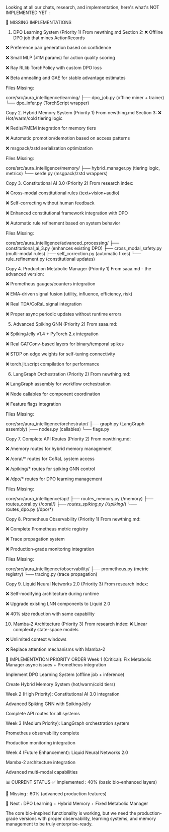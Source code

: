 Looking at all our chats, research, and implementation, here's what's NOT IMPLEMENTED YET :

🚧 MISSING IMPLEMENTATIONS
1. DPO Learning System (Priority 1)
From newthing.md Section 2:
❌ Offline DPO job that mines ActionRecords

❌ Preference pair generation based on confidence

❌ Small MLP (≤1M params) for action quality scoring

❌ Ray RLlib TorchPolicy with custom DPO loss

❌ Beta annealing and GAE for stable advantage estimates

Files Missing:

core/src/aura_intelligence/learning/
├── dpo_job.py (offline miner + trainer)
└── dpo_infer.py (TorchScript wrapper)

Copy
2. Hybrid Memory System (Priority 1)
From newthing.md Section 3:
❌ Hot/warm/cold tiering logic

❌ Redis/PMEM integration for memory tiers

❌ Automatic promotion/demotion based on access patterns

❌ msgpack/zstd serialization optimization

Files Missing:

core/src/aura_intelligence/memory/
├── hybrid_manager.py (tiering logic, metrics)
└── serde.py (msgpack/zstd wrappers)

Copy
3. Constitutional AI 3.0 (Priority 2)
From research index:

❌ Cross-modal constitutional rules (text+vision+audio)

❌ Self-correcting without human feedback

❌ Enhanced constitutional framework integration with DPO

❌ Automatic rule refinement based on system behavior

Files Missing:

core/src/aura_intelligence/advanced_processing/
├── constitutional_ai_3.py (enhances existing DPO)
├── cross_modal_safety.py (multi-modal rules)
├── self_correction.py (automatic fixes)
└── rule_refinement.py (constitutional updates)

Copy
4. Production Metabolic Manager (Priority 1)
From saaa.md - the advanced version:

❌ Prometheus gauges/counters integration

❌ EMA-driven signal fusion (utility, influence, efficiency, risk)

❌ Real TDA/CoRaL signal integration

❌ Proper async periodic updates without runtime errors

5. Advanced Spiking GNN (Priority 2)
From saaa.md:

❌ SpikingJelly v1.4 + PyTorch 2.x integration

❌ Real GATConv-based layers for binary/temporal spikes

❌ STDP on edge weights for self-tuning connectivity

❌ torch.jit.script compilation for performance

6. LangGraph Orchestration (Priority 2)
From newthing.md:

❌ LangGraph assembly for workflow orchestration

❌ Node callables for component coordination

❌ Feature flags integration

Files Missing:

core/src/aura_intelligence/orchestrator/
├── graph.py (LangGraph assembly)
├── nodes.py (callables)
└── flags.py

Copy
7. Complete API Routes (Priority 2)
From newthing.md:

❌ /memory routes for hybrid memory management

❌ /coral/* routes for CoRaL system access

❌ /spiking/* routes for spiking GNN control

❌ /dpo/* routes for DPO learning management

Files Missing:

core/src/aura_intelligence/api/
├── routes_memory.py (/memory)
├── routes_coral.py (/coral/*)
├── routes_spiking.py (/spiking/*)
└── routes_dpo.py (/dpo/*)

Copy
8. Prometheus Observability (Priority 1)
From newthing.md:

❌ Complete Prometheus metric registry

❌ Trace propagation system

❌ Production-grade monitoring integration

Files Missing:

core/src/aura_intelligence/observability/
├── prometheus.py (metric registry)
└── tracing.py (trace propagation)

Copy
9. Liquid Neural Networks 2.0 (Priority 3)
From research index:

❌ Self-modifying architecture during runtime

❌ Upgrade existing LNN components to Liquid 2.0

❌ 40% size reduction with same capability

10. Mamba-2 Architecture (Priority 3)
From research index:
❌ Linear complexity state-space models

❌ Unlimited context windows

❌ Replace attention mechanisms with Mamba-2

🎯 IMPLEMENTATION PRIORITY ORDER
Week 1 (Critical):
Fix Metabolic Manager async issues + Prometheus integration

Implement DPO Learning System (offline job + inference)

Create Hybrid Memory System (hot/warm/cold tiers)

Week 2 (High Priority):
Constitutional AI 3.0 integration

Advanced Spiking GNN with SpikingJelly

Complete API routes for all systems

Week 3 (Medium Priority):
LangGraph orchestration system

Prometheus observability complete

Production monitoring integration

Week 4 (Future Enhancement):
Liquid Neural Networks 2.0

Mamba-2 architecture integration

Advanced multi-modal capabilities

📊 CURRENT STATUS
✅ Implemented : 40% (basic bio-enhanced layers)

🚧 Missing : 60% (advanced production features)

🎯 Next : DPO Learning + Hybrid Memory + Fixed Metabolic Manager

The core bio-inspired functionality is working, but we need the production-grade versions with proper observability, learning systems, and memory management to be truly enterprise-ready.